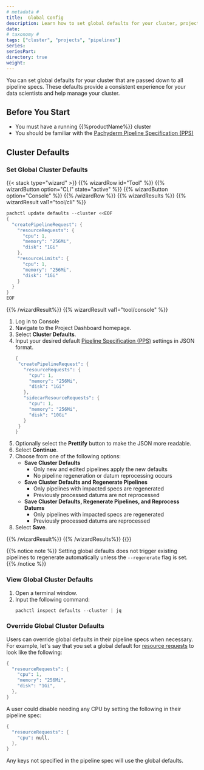 ```yaml
---
# metadata # 
title:  Global Config
description: Learn how to set global defaults for your cluster, projects (coming soon), and pipelines.
date: 
# taxonomy #
tags: ["cluster", "projects", "pipelines"]
series:
seriesPart:
directory: true
weight: 
--- 
```

You can set global defaults for your cluster that are passed down to all pipeline specs. These defaults provide a consistent experience for your data scientists and help manage your cluster. 

## Before You Start

- You must have a running {{%productName%}} cluster
- You should be familiar with the [Pachyderm Pipeline Specification (PPS)](/{{%release%}}/build-dags/pipeline-spec)

## Cluster Defaults 

### Set Global Cluster Defaults


{{< stack type="wizard" >}}
{{% wizardRow id="Tool" %}}
{{% wizardButton option="CLI" state="active" %}}
{{% wizardButton option="Console" %}}
{{% /wizardRow %}}
{{% wizardResults %}}
{{% wizardResult val1="tool/cli" %}}

```s
pachctl update defaults --cluster <<EOF
{
  "createPipelineRequest": {
    "resourceRequests": {
      "cpu": 1,
      "memory": "256Mi",
      "disk": "1Gi"
    },
    "resourceLimits": {
      "cpu": 1,
      "memory": "256Mi",
      "disk": "1Gi"
    }
  }
}
EOF
```

{{% /wizardResult%}}
{{% wizardResult val1="tool/console" %}}

1. Log in to Console
2. Navigate to the Project Dashboard homepage.
3. Select **Cluster Defaults**.
4. Input your desired default [Pipeline Specification (PPS)](/{{%release%}}/build-dags/pipeline-spec) settings in JSON format. 
    ```s
   {
     "createPipelineRequest": {
       "resourceRequests": {
         "cpu": 1,
         "memory": "256Mi",
         "disk": "1Gi"
       },
       "sidecarResourceRequests": {
         "cpu": 1,
         "memory": "256Mi",
         "disk": "10Gi"
       }
     }
   }
    ```
5. Optionally select the **Prettify** button to make the JSON more readable.
6. Select **Continue**.
7. Choose from one of the following options:
    - **Save Cluster Defaults**
      - Only new and edited pipelines apply the new defaults 
      - No pipeline regeneration or datum reprocessing occurs
    - **Save Cluster Defaults and Regenerate Pipelines**
      - Only pipelines with impacted specs are regenerated 
      - Previously processed datums are not reprocessed
    - **Save Cluster Defaults, Regenerate Pipelines, and Reprocess Datums**
      - Only pipelines with impacted specs are regenerated
      - Previously processed datums are reprocessed
8. Select **Save**.

{{% /wizardResult%}}
{{% /wizardResults%}}
{{</stack>}}
 

{{% notice note %}}
Setting global defaults does not trigger existing pipelines to regenerate automatically unless the `--regenerate` flag is set.
{{% /notice %}}

### View Global Cluster Defaults

1. Open a terminal window.
2. Input the following command:
   ```s
   pachctl inspect defaults --cluster | jq
   ```
  
### Override Global Cluster Defaults

Users can override global defaults in their pipeline specs when necessary. For example, let's say that you set a global default for [resource requests](/{{%release%}}/build-dags/pipeline-spec/resource-request/) to look like the following:

```s
{
  "resourceRequests": {
    "cpu": 1,
    "memory": "256Mi",
    "disk": "1Gi",
  },
}
```

A user could disable needing any CPU by setting the following in their pipeline spec:

```s
{
  "resourceRequests": {
    "cpu": null,
  },
}
```

Any keys not specified in the pipeline spec will use the global defaults. 